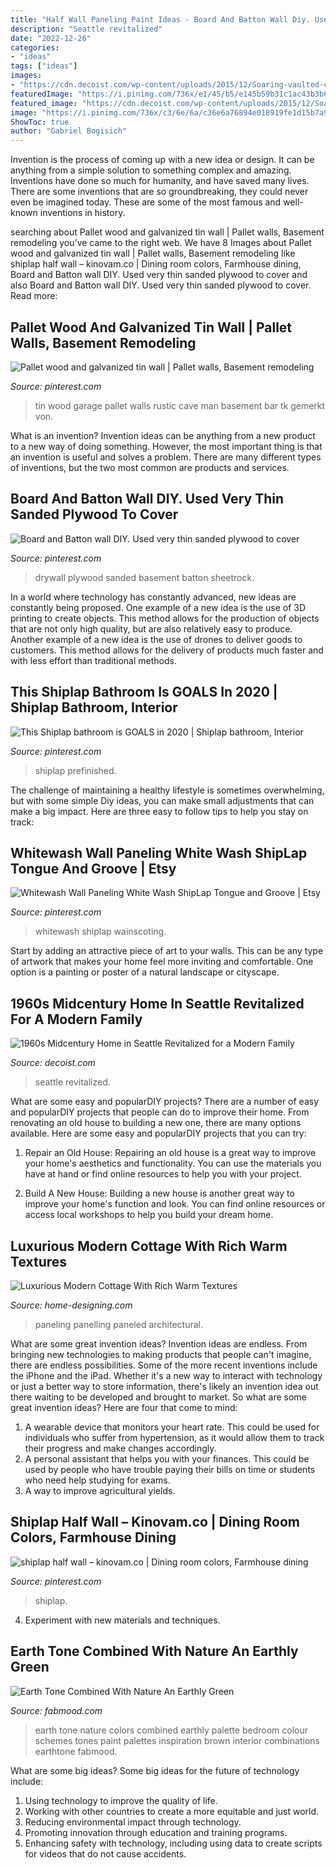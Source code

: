 ```yaml
---
title: "Half Wall Paneling Paint Ideas - Board And Batton Wall Diy. Used Very Thin Sanded Plywood To Cover"
description: "Seattle revitalized"
date: "2022-12-26"
categories:
- "ideas"
tags: ["ideas"]
images:
- "https://cdn.decoist.com/wp-content/uploads/2015/12/Soaring-vaulted-ceilings-create-an-appearance-of-continuity-in-design.jpg"
featuredImage: "https://i.pinimg.com/736x/e1/45/b5/e145b59b31c1ac43b3b6b4af7c0d3812.jpg"
featured_image: "https://cdn.decoist.com/wp-content/uploads/2015/12/Soaring-vaulted-ceilings-create-an-appearance-of-continuity-in-design.jpg"
image: "https://i.pinimg.com/736x/c3/6e/6a/c36e6a76894e018919fe1d15b7a99245.jpg"
ShowToc: true
author: "Gabriel Bogisich"
---
```



Invention is the process of coming up with a new idea or design. It can be anything from a simple solution to something complex and amazing. Inventions have done so much for humanity, and have saved many lives. There are some inventions that are so groundbreaking, they could never even be imagined today. These are some of the most famous and well-known inventions in history.

	

		
searching about Pallet wood and galvanized tin wall | Pallet walls, Basement remodeling you've came to the right web. We have 8 Images about Pallet wood and galvanized tin wall | Pallet walls, Basement remodeling like shiplap half wall – kinovam.co | Dining room colors, Farmhouse dining, Board and Batton wall DIY. Used very thin sanded plywood to cover and also Board and Batton wall DIY. Used very thin sanded plywood to cover. Read more:
		
    
## Pallet Wood And Galvanized Tin Wall | Pallet Walls, Basement Remodeling

<img loading=lazy src="https://i.pinimg.com/736x/40/db/af/40dbaf84a3aed67f1e0c1f422c1751a9.jpg" onerror="this.onerror=null;this.src='https://tse2.mm.bing.net/th?id=OIP.mwkDALaXkhL2JhpXbtZISwHaJ3&amp;pid=15.1';" alt="Pallet wood and galvanized tin wall | Pallet walls, Basement remodeling">

_Source: pinterest.com_

>tin wood garage pallet walls rustic cave man basement bar tk gemerkt von. 

	

What is an invention?
Invention ideas can be anything from a new product to a new way of doing something. However, the most important thing is that an invention is useful and solves a problem. There are many different types of inventions, but the two most common are products and services.

    
## Board And Batton Wall DIY. Used Very Thin Sanded Plywood To Cover

<img loading=lazy src="https://i.pinimg.com/736x/7f/4f/3b/7f4f3bceb5a25bc65a03b7d57ee0433e.jpg" onerror="this.onerror=null;this.src='https://tse3.mm.bing.net/th?id=OIP.GkUKWaZzOlr4ks5aOovwcwHaJ3&amp;pid=15.1';" alt="Board and Batton wall DIY. Used very thin sanded plywood to cover">

_Source: pinterest.com_

>drywall plywood sanded basement batton sheetrock. 

	

In a world where technology has constantly advanced, new ideas are constantly being proposed. One example of a new idea is the use of 3D printing to create objects. This method allows for the production of objects that are not only high quality, but are also relatively easy to produce. Another example of a new idea is the use of drones to deliver goods to customers. This method allows for the delivery of products much faster and with less effort than traditional methods.

    
## This Shiplap Bathroom Is GOALS In 2020 | Shiplap Bathroom, Interior

<img loading=lazy src="https://i.pinimg.com/736x/e1/45/b5/e145b59b31c1ac43b3b6b4af7c0d3812.jpg" onerror="this.onerror=null;this.src='https://tse4.mm.bing.net/th?id=OIP.juUOGnYm3c0ERkbze4D2UwHaLH&amp;pid=15.1';" alt="This Shiplap bathroom is GOALS in 2020 | Shiplap bathroom, Interior">

_Source: pinterest.com_

>shiplap prefinished. 

	

The challenge of maintaining a healthy lifestyle is sometimes overwhelming, but with some simple Diy ideas, you can make small adjustments that can make a big impact. Here are three easy to follow tips to help you stay on track:

    
## Whitewash Wall Paneling White Wash ShipLap Tongue And Groove | Etsy

<img loading=lazy src="https://i.pinimg.com/736x/c3/6e/6a/c36e6a76894e018919fe1d15b7a99245.jpg" onerror="this.onerror=null;this.src='https://tse4.mm.bing.net/th?id=OIP.H61hdbY8XR1T84pU_LNlOQHaKH&amp;pid=15.1';" alt="Whitewash Wall Paneling White Wash ShipLap Tongue and Groove | Etsy">

_Source: pinterest.com_

>whitewash shiplap wainscoting. 

	

Start by adding an attractive piece of art to your walls. This can be any type of artwork that makes your home feel more inviting and comfortable. One option is a painting or poster of a natural landscape or cityscape.

    
## 1960s Midcentury Home In Seattle Revitalized For A Modern Family

<img loading=lazy src="https://cdn.decoist.com/wp-content/uploads/2015/12/Soaring-vaulted-ceilings-create-an-appearance-of-continuity-in-design.jpg" onerror="this.onerror=null;this.src='https://tse3.mm.bing.net/th?id=OIP.WcG9-WEw42vYSz17bYZutwHaLI&amp;pid=15.1';" alt="1960s Midcentury Home in Seattle Revitalized for a Modern Family">

_Source: decoist.com_

>seattle revitalized. 

	

What are some easy and popularDIY projects?
There are a number of easy and popularDIY projects that people can do to improve their home. From renovating an old house to building a new one, there are many options available. Here are some easy and popularDIY projects that you can try:
1. Repair an Old House: Repairing an old house is a great way to improve your home's aesthetics and functionality. You can use the materials you have at hand or find online resources to help you with your project.

2. Build A New House: Building a new house is another great way to improve your home's function and look. You can find online resources or access local workshops to help you build your dream home.

    
## Luxurious Modern Cottage With Rich Warm Textures

<img loading=lazy src="http://cdn.home-designing.com/wp-content/uploads/2014/09/modern-wood-paneling.jpg" onerror="this.onerror=null;this.src='https://tse3.mm.bing.net/th?id=OIP.FuiEVR7wI7oVYjzkNjEslgHaE8&amp;pid=15.1';" alt="Luxurious Modern Cottage With Rich Warm Textures">

_Source: home-designing.com_

>paneling panelling paneled architectural. 

	

What are some great invention ideas?
Invention ideas are endless. From bringing new technologies to making products that people can't imagine, there are endless possibilities. Some of the more recent inventions include the iPhone and the iPad. Whether it's a new way to interact with technology or just a better way to store information, there's likely an invention idea out there waiting to be developed and brought to market. So what are some great invention ideas? Here are four that come to mind: 
1) A wearable device that monitors your heart rate. This could be used for individuals who suffer from hypertension, as it would allow them to track their progress and make changes accordingly. 
2) A personal assistant that helps you with your finances. This could be used by people who have trouble paying their bills on time or students who need help studying for exams. 
3) A way to improve agricultural yields.

    
## Shiplap Half Wall – Kinovam.co | Dining Room Colors, Farmhouse Dining

<img loading=lazy src="https://i.pinimg.com/736x/ed/6a/a6/ed6aa63cbda0ab00ee7334d37a86c896.jpg" onerror="this.onerror=null;this.src='https://tse2.mm.bing.net/th?id=OIP.hTyk0CpV2ZvmX8VPuhOiowHaJ3&amp;pid=15.1';" alt="shiplap half wall – kinovam.co | Dining room colors, Farmhouse dining">

_Source: pinterest.com_

>shiplap. 

	

4. Experiment with new materials and techniques.

    
## Earth Tone Combined With Nature  An Earthly Green 

<img loading=lazy src="https://www.fabmood.com/inspiration/wp-content/uploads/2020/04/earth-tone-brown-green.jpg" onerror="this.onerror=null;this.src='https://tse3.mm.bing.net/th?id=OIP.HKNbOgu4DA4rNXhxLTqPkQHaN3&amp;pid=15.1';" alt="Earth Tone Combined With Nature  An Earthly Green ">

_Source: fabmood.com_

>earth tone nature colors combined earthly palette bedroom colour schemes tones paint palettes inspiration brown interior combinations earthtone fabmood. 

	

What are some big ideas?
Some big ideas for the future of technology include: 
1. Using technology to improve the quality of life. 
2. Working with other countries to create a more equitable and just world. 
3. Reducing environmental impact through technology. 
4. Promoting innovation through education and training programs. 
5. Enhancing safety with technology, including using data to create scripts for videos that do not cause accidents.


